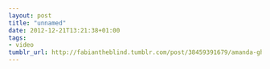 ```yaml
---
layout: post
title: "unnamed"
date: 2012-12-21T13:21:38+01:00
tags:
- video
tumblr_url: http://fabiantheblind.tumblr.com/post/38459391679/amanda-ghassaei-saz-ive-created-a-technique-for
---
```

